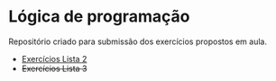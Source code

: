 # Lógica de programação



Repositório criado para submissão dos exercícios propostos em aula.

- [Exercícios Lista 2](https://github.com/Yxav/proglogic/tree/apnp/exercicios-2 "Exercícios Lista 2")
- <del>Exercícios Lista 3</del>




